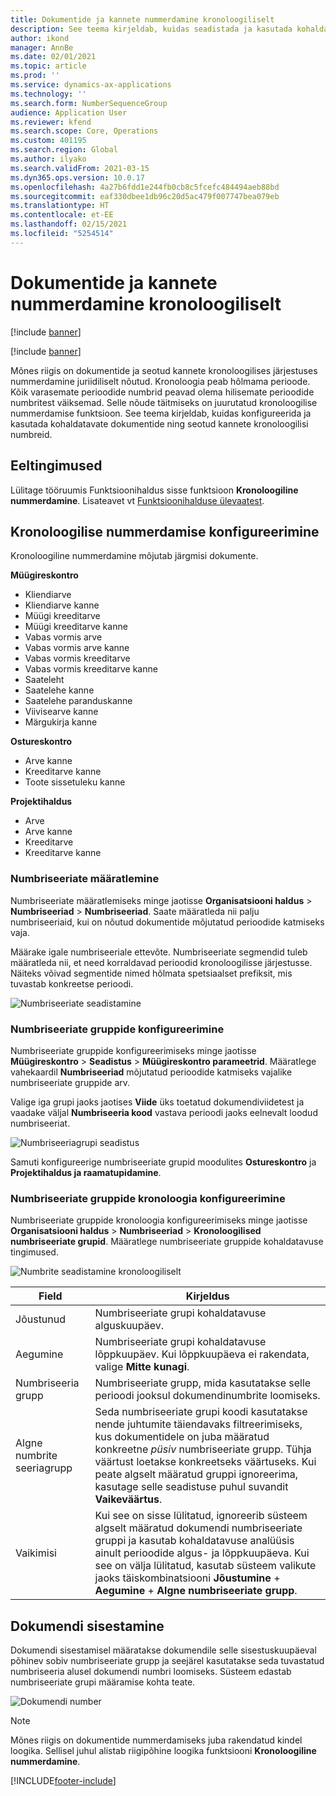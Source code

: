 ```yaml
---
title: Dokumentide ja kannete nummerdamine kronoloogiliselt
description: See teema kirjeldab, kuidas seadistada ja kasutada kohaldatavate dokumentide ning seotud kannete kronoloogilisi numbreid.
author: ikond
manager: AnnBe
ms.date: 02/01/2021
ms.topic: article
ms.prod: ''
ms.service: dynamics-ax-applications
ms.technology: ''
ms.search.form: NumberSequenceGroup
audience: Application User
ms.reviewer: kfend
ms.search.scope: Core, Operations
ms.custom: 401195
ms.search.region: Global
ms.author: ilyako
ms.search.validFrom: 2021-03-15
ms.dyn365.ops.version: 10.0.17
ms.openlocfilehash: 4a27b6fdd1e244fb0cb8c5fcefc484494aeb88bd
ms.sourcegitcommit: eaf330dbee1db96c20d5ac479f007747bea079eb
ms.translationtype: HT
ms.contentlocale: et-EE
ms.lasthandoff: 02/15/2021
ms.locfileid: "5254514"
---
```

# <a name="numbering-documents-and-vouchers-chronologically"></a>Dokumentide ja kannete nummerdamine kronoloogiliselt

[!include [banner](../includes/banner.md)]

[!include [banner](../includes/preview-banner.md)]

Mõnes riigis on dokumentide ja seotud kannete kronoloogilises järjestuses nummerdamine juriidiliselt nõutud. Kronoloogia peab hõlmama perioode. Kõik varasemate perioodide numbrid peavad olema hilisemate perioodide numbritest väiksemad. Selle nõude täitmiseks on juurutatud kronoloogilise nummerdamise funktsioon. See teema kirjeldab, kuidas konfigureerida ja kasutada kohaldatavate dokumentide ning seotud kannete kronoloogilisi numbreid.

## <a name="prerequisites"></a>Eeltingimused

Lülitage tööruumis Funktsioonihaldus sisse funktsioon **Kronoloogiline nummerdamine**. Lisateavet vt [Funktsioonihalduse ülevaatest](../../fin-ops-core/fin-ops/get-started/feature-management/feature-management-overview.md).

## <a name="configure-chronological-numbering"></a>Kronoloogilise nummerdamise konfigureerimine

Kronoloogiline nummerdamine mõjutab järgmisi dokumente.

**Müügireskontro**
- Kliendiarve
- Kliendiarve kanne
- Müügi kreeditarve
- Müügi kreeditarve kanne
- Vabas vormis arve
- Vabas vormis arve kanne
- Vabas vormis kreeditarve
- Vabas vormis kreeditarve kanne
- Saateleht
- Saatelehe kanne
- Saatelehe paranduskanne
- Viivisearve kanne
- Märgukirja kanne

**Ostureskontro**
- Arve kanne
- Kreeditarve kanne
- Toote sissetuleku kanne

**Projektihaldus**
- Arve
- Arve kanne
- Kreeditarve
- Kreeditarve kanne 

### <a name="define-number-sequences"></a>Numbriseeriate määratlemine

Numbriseeriate määratlemiseks minge jaotisse **Organisatsiooni haldus** > **Numbriseeriad** > **Numbriseeriad**. Saate määratleda nii palju numbriseeriaid, kui on nõutud dokumentide mõjutatud perioodide katmiseks vaja. 

Määrake igale numbriseeriale ettevõte. Numbriseeriate segmendid tuleb määratleda nii, et need korraldavad perioodid kronoloogilisse järjestusse. Näiteks võivad segmentide nimed hõlmata spetsiaalset prefiksit, mis tuvastab konkreetse perioodi.

![Numbriseeriate seadistamine](media/chrono-num-sequence.jpg)

### <a name="configure-number-sequence-groups"></a>Numbriseeriate gruppide konfigureerimine

Numbriseeriate gruppide konfigureerimiseks minge jaotisse **Müügireskontro** > **Seadistus** > **Müügireskontro parameetrid**. Määratlege vahekaardil **Numbriseeriad** mõjutatud perioodide katmiseks vajalike numbriseeriate gruppide arv. 

Valige iga grupi jaoks jaotises **Viide** üks toetatud dokumendiviidetest ja vaadake väljal **Numbriseeria kood** vastava perioodi jaoks eelnevalt loodud numbriseeriat.

![Numbriseeriagrupi seadistus](media/chrono-num-sequence-group.jpg)

Samuti konfigureerige numbriseeriate grupid moodulites **Ostureskontro** ja **Projektihaldus ja raamatupidamine**.

### <a name="configure-number-sequence-groups-chronology"></a>Numbriseeriate gruppide kronoloogia konfigureerimine

Numbriseeriate gruppide kronoloogia konfigureerimiseks minge jaotisse **Organisatsiooni haldus** > **Numbriseeriad** > **Kronoloogilised numbriseeriate grupid**. Määratlege numbriseeriate gruppide kohaldatavuse tingimused.

![Numbrite seadistamine kronoloogiliselt](media/chrono-num-sequence-group-period.jpg)

| Field            | Kirjeldus                                                                                                                                                                                                                                                                                                                                                                                   |
|---------------------|------------------------------------------------------------------------------------------------------------------------------------------------------------------------------------------------------------------------------------------------------------------------------------------------------------------------------------------------------------------------------------------------|
| Jõustunud  | Numbriseeriate grupi kohaldatavuse alguskuupäev. |
| Aegumine      | Numbriseeriate grupi kohaldatavuse lõppkuupäev. Kui lõppkuupäeva ei rakendata, valige **Mitte kunagi**. |
| Numbriseeria grupp | Numbriseeriate grupp, mida kasutatakse selle perioodi jooksul dokumendinumbrite loomiseks. |
| Algne numbrite seeriagrupp | Seda numbriseeriate grupi koodi kasutatakse nende juhtumite täiendavaks filtreerimiseks, kus dokumentidele on juba määratud konkreetne *püsiv* numbriseeriate grupp. Tühja väärtust loetakse konkreetseks väärtuseks. Kui peate algselt määratud gruppi ignoreerima, kasutage selle seadistuse puhul suvandit **Vaikeväärtus**. |
| Vaikimisi | Kui see on sisse lülitatud, ignoreerib süsteem algselt määratud dokumendi numbriseeriate gruppi ja kasutab kohaldatavuse analüüsis ainult perioodide algus- ja lõppkuupäeva. Kui see on välja lülitatud, kasutab süsteem valikute jaoks täiskombinatsiooni **Jõustumine** + **Aegumine** + **Algne numbriseeriate grupp**. |

## <a name="document-posting"></a>Dokumendi sisestamine
Dokumendi sisestamisel määratakse dokumendile selle sisestuskuupäeval põhinev sobiv numbriseeriate grupp ja seejärel kasutatakse seda tuvastatud numbriseeria alusel dokumendi numbri loomiseks. Süsteem edastab numbriseeriate grupi määramise kohta teate.

![Dokumendi number](media/chrono-num-sequence-fti.jpg)

> [!NOTE]
> Mõnes riigis on dokumentide nummerdamiseks juba rakendatud kindel loogika. Sellisel juhul alistab riigipõhine loogika funktsiooni **Kronoloogiline nummerdamine**.


[!INCLUDE[footer-include](../../includes/footer-banner.md)]